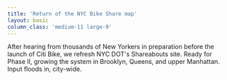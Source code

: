 ```yaml
---
title: 'Return of the NYC Bike Share map'
layout: basic
column_class: 'medium-11 large-9'
---
```


After hearing from thousands of New Yorkers in preparation before the launch of Citi Bike, we refresh NYC DOT's Shareabouts site. Ready for Phase II, growing the system in Brooklyn, Queens, and upper Manhattan. Input floods in, city-wide. <a href="https://github.com/openplans/shareabouts-nycbikeshare/"><span class="octicon octicon-mark-github"></span></a>


